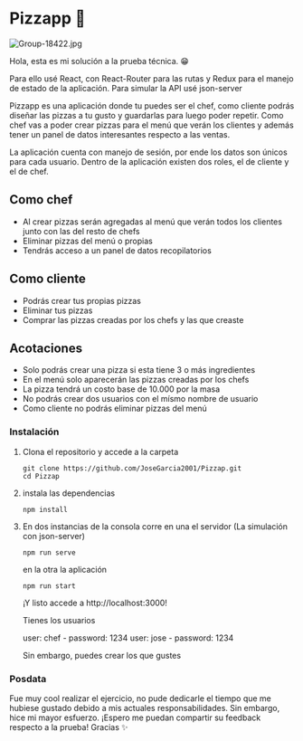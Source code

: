 # Pizzapp 🍕
![Group-18422.jpg](https://i.postimg.cc/rF9YXjK1/Group-18422.jpg)

Hola, esta es mi solución a la prueba técnica. 😁

Para ello usé React, con React-Router para las rutas y Redux para el manejo de estado de la aplicación. Para simular la API usé json-server

Pizzapp es una aplicación donde tu puedes ser el chef, como cliente podrás diseñar las pizzas a tu gusto y guardarlas para luego poder repetir.
Como chef vas a poder crear pizzas para el menú que verán los clientes y además tener un panel de datos interesantes respecto a las ventas.

La aplicación cuenta con manejo de sesión, por ende los datos son únicos para cada usuario. Dentro de la aplicación existen dos roles, el de cliente y el de chef.

## Como chef
- Al crear pizzas serán agregadas al menú que verán todos los clientes junto con las del resto de chefs
- Eliminar pizzas del menú o propias
- Tendrás acceso a un panel de datos recopilatorios


## Como cliente
- Podrás crear tus propias pizzas
- Eliminar tus pizzas
- Comprar las pizzas creadas por los chefs y las que creaste

## Acotaciones
- Solo podrás crear una pizza si esta tiene 3 o más ingredientes
- En el menú solo aparecerán las pizzas creadas por los chefs
- La pizza tendrá un costo base de 10.000 por la masa
- No podrás crear dos usuarios con el mísmo nombre de usuario
- Como cliente no podrás eliminar pizzas del menú

### Instalación
1. Clona el repositorio y accede a la carpeta
    ```
    git clone https://github.com/JoseGarcia2001/Pizzap.git
    cd Pizzap
    ```
2. instala las dependencias
     ```
    npm install
    ```
3. En dos instancias de la consola corre  en una el servidor (La simulación con json-server)
     ```
    npm run serve
    ```
    en la otra la aplicación
    ```
    npm run start
    ```
    ¡Y listo accede a http://localhost:3000!
    
    Tienes los usuarios
    
    user: chef - password: 1234
    user: jose - password: 1234
    
    Sin embargo, puedes crear los que gustes
    
### Posdata
Fue muy cool realizar el ejercicio, no pude dedicarle el tiempo que me hubiese gustado debido a mis actuales responsabilidades. Sin embargo, hice mi mayor esfuerzo. 
¡Espero me puedan compartir su feedback respecto a la prueba! Gracias ✨
